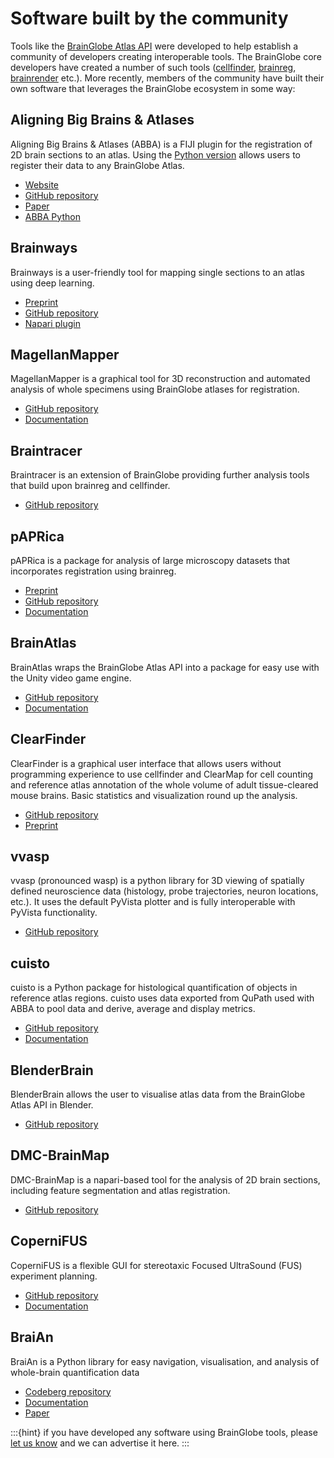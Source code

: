 # Software built by the community

Tools like the [BrainGlobe Atlas API](/documentation/brainglobe-atlasapi/index) were developed to help establish a community of 
developers creating interoperable tools. The BrainGlobe core developers have created a number of such tools
([cellfinder](/documentation/cellfinder/index), [brainreg](/documentation/brainreg/index), 
[brainrender](/documentation/brainrender/index) etc.). More recently, members of the community have built their own 
software that leverages the BrainGlobe ecosystem in some way:

## Aligning Big Brains & Atlases
Aligning Big Brains & Atlases (ABBA) is a FIJI plugin for the registration of 2D brain sections to an atlas. Using 
the [Python version](https://github.com/BIOP/abba_python) allows users to register their data to any BrainGlobe Atlas. 
- [Website](https://biop.github.io/ijp-imagetoatlas/registration.html)
- [GitHub repository](https://github.com/BIOP/ijp-imagetoatlas)
- [Paper](https://doi.org/10.1016/j.celrep.2025.115876)
- [ABBA Python](https://github.com/BIOP/abba_python)

## Brainways
Brainways is a user-friendly tool for mapping single sections to an atlas using deep learning. 

- [Preprint](https://www.biorxiv.org/content/10.1101/2023.05.25.542252v1)
- [GitHub repository](https://github.com/bkntr/brainways)
- [Napari plugin](https://github.com/bkntr/napari-brainways)

## MagellanMapper
MagellanMapper is a graphical tool for 3D reconstruction and automated analysis of whole specimens using BrainGlobe 
atlases for registration. 
- [GitHub repository](https://github.com/sanderslab/magellanmapper)
- [Documentation](https://magellanmapper.readthedocs.io/en/latest/)


## Braintracer
Braintracer is an extension of BrainGlobe providing further analysis tools that build upon brainreg and cellfinder.
- [GitHub repository](https://github.com/samclothier/braintracer)

## pAPRica
pAPRica is a package for analysis of large microscopy datasets that incorporates registration using brainreg.
- [Preprint](https://www.biorxiv.org/content/10.1101/2023.01.27.525687v1)
- [GitHub repository](https://github.com/WyssCenter/pAPRica)
- [Documentation](https://wysscenter.github.io/pAPRica/index.html)

## BrainAtlas
BrainAtlas wraps the BrainGlobe Atlas API into a package for easy use with the Unity video game engine.
- [GitHub repository](https://github.com/VirtualBrainLab/BrainAtlas/)
- [Documentation](https://virtualbrainlab.org/misc/brain_atlas.html)

## ClearFinder
ClearFinder is a graphical user interface that allows users without programming experience to use cellfinder and ClearMap for cell counting and reference atlas annotation of the whole volume of adult tissue-cleared mouse brains. Basic statistics and visualization round up the analysis.
- [GitHub repository](https://github.com/stegiopast/ClearFinder)
- [Preprint](https://www.biorxiv.org/content/10.1101/2024.06.21.599877v1)

## vvasp
vvasp (pronounced wasp) is a python library for 3D viewing of spatially defined neuroscience data (histology, probe trajectories, neuron locations, etc.).  It uses the default PyVista plotter and is fully interoperable with PyVista functionality.
- [GitHub repository](https://github.com/spkware/vvasp)

## cuisto
cuisto is a Python package for histological quantification of objects in reference atlas regions.
cuisto uses data exported from QuPath used with ABBA to pool data and derive, average and display metrics.
- [GitHub repository](https://github.com/TeamNCMC/cuisto)
- [Documentation](https://teamncmc.github.io/cuisto)

## BlenderBrain
BlenderBrain allows the user to visualise atlas data from the BrainGlobe Atlas API in Blender.
- [GitHub repository](https://github.com/ArtemKirsanov/BlenderBrain)

## DMC-BrainMap
DMC-BrainMap is a napari-based tool for the analysis of 2D brain sections, including feature segmentation and atlas registration. 
- [GitHub repository](https://github.com/hejDMC/napari-dmc-brainmap)

## CoperniFUS
CoperniFUS is a flexible GUI for stereotaxic Focused UltraSound (FUS) experiment planning.
- [GitHub repository](https://github.com/Tomaubier/CoperniFUS)
- [Documentation](https://copernifus.readthedocs.io/en/latest/index.html)

## BraiAn
BraiAn is a Python library for easy navigation, visualisation, and analysis of whole-brain quantification data
- [Codeberg repository](https://codeberg.org/SilvaLab/BraiAn)
- [Documentation](https://silvalab.codeberg.page/BraiAn)
- [Paper](https://doi.org/10.1016/j.celrep.2025.115876)

:::{hint}
if you have developed any software using BrainGlobe tools, please [let us know](../contact) and we can advertise it here. 
:::
